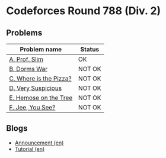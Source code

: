 # Codeforces Round 788 (Div. 2)

## Problems

|Problem name|Status|
|------------|---------|
| [A. Prof. Slim](problems/A._Prof._Slim.md)|OK|
| [B. Dorms War](problems/B._Dorms_War.md)|NOT OK|
| [C. Where is the Pizza?](problems/C._Where_is_the_Pizza_.md)|NOT OK|
| [D. Very Suspicious](problems/D._Very_Suspicious.md)|NOT OK|
| [E. Hemose on the Tree](problems/E._Hemose_on_the_Tree.md)|NOT OK|
| [F. Jee, You See?](problems/F._Jee,_You_See_.md)|NOT OK|
## Blogs

- [Announcement (en)](blogs/Announcement_(en).md)
- [Tutorial (en)](blogs/Tutorial_(en).md)
